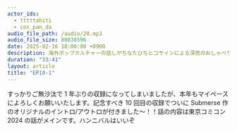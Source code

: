 ```yaml
---
actor_ids:
  - tttttahiti
  - cos_pan_da
audio_file_path: /audio/20.mp3
audio_file_size: 80838596
date: 2025-02-16 18:00:00 +0900
description: 海外ポップカルチャーの話しがちなたひちとコサインによる深夜のおしゃべり
duration: "33:41"
layout: article
title: "EP10-1"
---
```


すっかりご無沙汰で 1 年ぶりの収録になってしまいましたが、本年もマイペースによろしくお願いいたします。記念すべき 10 回目の収録でついに Submerse 作のオリジナルのイントロ/アウトロが付きました〜！！話の内容は東京コミコン 2024 の話がメインです。ハンニバルはいいぞ
